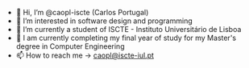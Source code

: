- 👋 Hi, I’m @caopl-iscte (Carlos Portugal)
- 👀 I’m interested in software design and programming
- 🌱 I’m currently a student of ISCTE - Instituto Universitário de Lisboa
- 💞️ I am currently completing my final year of study for my Master's degree in Computer Engineering
- 📫 How to reach me -> caopl@iscte-iul.pt

<!---
caopl-iscte/caopl-iscte is a ✨ special ✨ repository because its `README.md` (this file) appears on your GitHub profile.
You can click the Preview link to take a look at your changes.
--->
